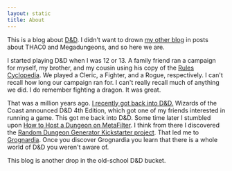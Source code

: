 ```yaml
---
layout: static
title: About
---
```


This is a blog about [D&D][dnd]. I didn't want to drown [my other blog][funkaoshi] in posts about THAC0 and Megadungeons, and so here we are.

I started playing D&D when I was 12 or 13. A family friend ran a campaign for myself, my brother, and my cousin using his copy of the [Rules Cyclopedia][6]. We played a Cleric, a Fighter, and a Rogue, respectively. I can't recall how long our campaign ran for. I can't really recall much of anything we did. I do remember fighting a dragon. It was great.

That was a million years ago. [I recently got back into D&D.][2] Wizards of the Coast announced D&D 4th Edition, which got one of my friends interested in running a game. This got me back into D&D. Some time later I stumbled upon [How to Host a Dungeon on MetaFilter][3]. I think from there I discovered the [Random Dungeon Generator Kickstarter project][4]. That led me to [Grognardia][5]. Once you discover Grognardia you learn that there is a whole world of D&D you weren't aware of.

This blog is another drop in the old-school D&D bucket.

[funkaoshi]: http://funkaoshi.com
[dnd]: http://wizards.com/dnd/ (Dungeons and Dragons)
[2]: http://funkaoshi.com/blog/old-school-dd (Old School D&D)
[3]: http://www.metafilter.com/113537/In-129-the-Dwarves-made-war-against-the-Ogre (In 129 the Dwarves made war against the Ogre | MetaFilter)
[4]: http://www.kickstarter.com/projects/2040314005/random-dungeon-generator-as-a-dungeon-map (Random Dungeon Generator as a Dungeon Map by Paul Hughes on Kickstarter)
[5]: http://grognardia.blogspot.com/ (GROGNARDIA)
[6]: http://en.wikipedia.org/wiki/Dungeons_%26_Dragons_Rules_Cyclopedia (Dungeons & Dragons Rules Cyclopedia)

